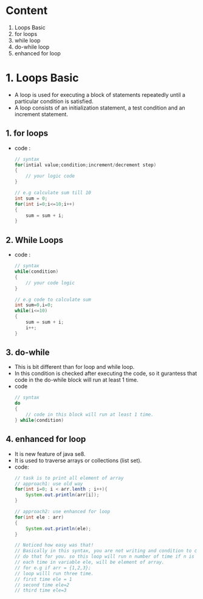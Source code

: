# Content 
1. Loops Basic 
2. for loops 
3. while loop 
4. do-while loop 
5. enhanced for loop 

# 1. Loops Basic 
- A loop is used for executing a block of statements repeatedly until a particular  condition is satisfied. 
- A loop consists of an initialization statement, a test condition and an increment statement.

 ## 1. for loops
 - code :
    ```java
    // syntax
    for(intial value;condition;increment/decrement step)
    {
        // your logic code 
    }

    // e.g calculate sum till 10 
    int sum = 0;
    for(int i=0;i<=10;i++)
    {
        sum = sum + i;
    }
    ```

## 2. While Loops
- code :
    ```java
    // syntax 
    while(condition)
    {
        // your code logic 
    }

    // e.g code to calculate sum 
    int sum=0,i=0;
    while(i<=10)
    {
        sum = sum + i;
        i++;
    }
    ```
## 3.  do-while
- This is bit different than for loop and while loop.
- In this condition is checked after executing the code, so it gurantess that code in the do-while block will run at least 1 time.
- code 
    ```java
    // syntax 
    do 
    {
        // code in this block will run at least 1 time.
    } while(condition)
    ```

## 4. enhanced for loop 
- It is new feature of java se8.
- It is used to traverse arrays or collections (list set).
- code:
    ```java
    // task is to print all element of array 
    // approach1: use old way 
    for(int i=0; i < arr.lenth ; i++){
        System.out.println(arr[i]);
    }

    // approach2: use enhanced for loop 
    for(int ele : arr)
    {
        System.out.println(ele);
    }

    // Noticed how easy was that!
    // Basically in this syntax, you are not writing and condition to check or increment/decrement step. java will directly 
    // do that for you. so this loop will run n number of time if n is of array.
    // each time in variable ele, will be element of array.
    // for e.g if arr = {1,2,3};
    // loop willl run three time.
    // first time ele = 1
    // second time ele=2
    // third time ele=3
    ```